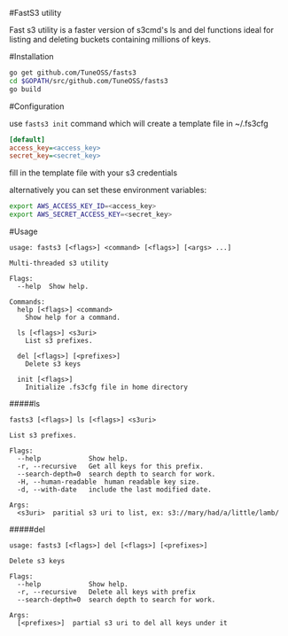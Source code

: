 #FastS3 utility

Fast s3 utility is a faster version of s3cmd's ls and del functions ideal for listing and deleting buckets containing millions of keys.

#Installation

```bash
go get github.com/TuneOSS/fasts3
cd $GOPATH/src/github.com/TuneOSS/fasts3
go build
```

#Configuration

use `fasts3 init` command  which will create a template file in ~/.fs3cfg

```ini
[default]
access_key=<access_key>
secret_key=<secret_key>
```

fill in the template file with your s3 credentials

alternatively you can set these environment variables:
```bash
export AWS_ACCESS_KEY_ID=<access_key>
export AWS_SECRET_ACCESS_KEY=<secret_key>
```

#Usage

```
usage: fasts3 [<flags>] <command> [<flags>] [<args> ...]

Multi-threaded s3 utility

Flags:
  --help  Show help.

Commands:
  help [<flags>] <command>
    Show help for a command.

  ls [<flags>] <s3uri>
    List s3 prefixes.

  del [<flags>] [<prefixes>]
    Delete s3 keys

  init [<flags>]
    Initialize .fs3cfg file in home directory

```

#####ls
```
fasts3 [<flags>] ls [<flags>] <s3uri>

List s3 prefixes.

Flags:
  --help            Show help.
  -r, --recursive   Get all keys for this prefix.
  --search-depth=0  search depth to search for work.
  -H, --human-readable  human readable key size.
  -d, --with-date   include the last modified date.

Args:
  <s3uri>  paritial s3 uri to list, ex: s3://mary/had/a/little/lamb/
```

#####del
```
usage: fasts3 [<flags>] del [<flags>] [<prefixes>]

Delete s3 keys

Flags:
  --help            Show help.
  -r, --recursive   Delete all keys with prefix
  --search-depth=0  search depth to search for work.

Args:
  [<prefixes>]  partial s3 uri to del all keys under it
```
